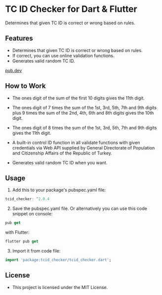 
# TC ID Checker for Dart & Flutter

 Determines that given TC ID is correct or wrong based on rules.

## Features

* Determines that given TC ID is correct or wrong based on rules.
* If correct, you can use online validation functions.
* Generates valid random TC ID.

[pub.dev](https://pub.dev/packages/tcid_checker) 


## How to Work

* The ones digit of the sum of the first 10 digits gives the 11th digit.

* The ones digit of 7 times the sum of the 1st, 3rd, 5th, 7th and 9th digits plus 9 times the sum of the 2nd, 4th, 6th and 8th digits gives the 10th digit.

* The ones digit of 8 times the sum of the 1st, 3rd, 5th, 7th and 9th digits gives the 11th digit.

* A built-in control ID function in all validate functions with given credentials via Web API supplied by General Directorate of Population and Citizenship Affairs of the Republic of Turkey.
  
*  Generates valid random TC ID when you want.


## Usage
 
1. Add this to your package's pubspec.yaml file:

```dart
tcid_checker: ^2.0.4
```

2. Save the pubspec.yaml file. Or alternatively you can use this code snippet on console:

```dart
pub get
```

with Flutter:

```dart
flutter pub get
```

3. Import it from code file:

```dart
import 'package:tcid_checker/tcid_checker.dart';
```

## License

* This project is licensed under the MIT License.



